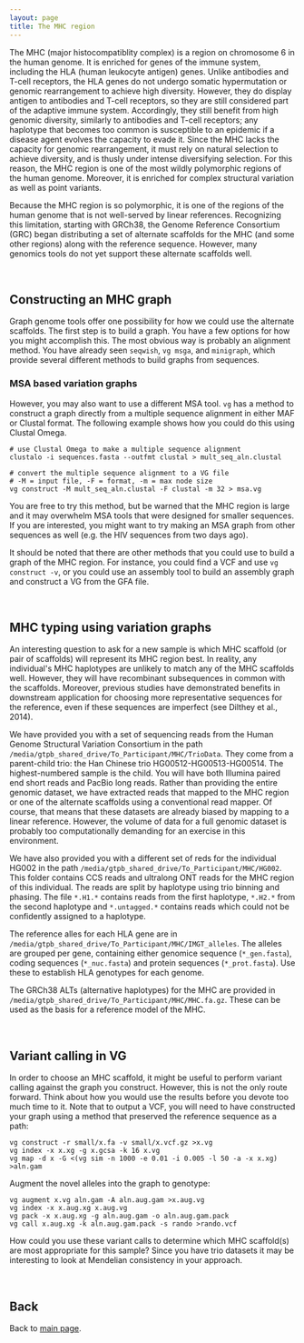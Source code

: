 ```yaml
---
layout: page
title: The MHC region
---
```


The MHC (major histocompatiblity complex) is a region on chromosome 6 in the human genome. It is enriched for  genes of the immune system, including the HLA (human leukocyte antigen) genes. Unlike antibodies and T-cell receptors, the HLA genes do not undergo somatic hypermutation or genomic rearrangement to achieve high diversity. However, they do display antigen to antibodies and T-cell receptors, so they are still considered part of the adaptive immune system. Accordingly, they still benefit from high genomic diversity, similarly to antibodies and T-cell receptors; any haplotype that becomes too common is susceptible to an epidemic if a disease agent evolves the capacity to evade it. Since the MHC lacks the capacity for genomic rearrangement, it must rely on natural selection to achieve diversity, and is thusly under intense diversifying selection. For this reason, the MHC region is one of the most wildly polymorphic regions of the human genome. Moreover, it is enriched for complex structural variation as well as point variants.

Because the MHC region is so polymorphic, it is one of the regions of the human genome that is not well-served by linear references. Recognizing this limitation, starting with GRCh38, the Genome Reference Consortium (GRC) began distributing a set of alternate scaffolds for the MHC (and some other regions) along with the reference sequence. However, many genomics tools do not yet support these alternate scaffolds well. 

<br/>

## Constructing an MHC graph

Graph genome tools offer one possibility for how we could use the alternate scaffolds. The first step is to build a graph. You have a few options for how you might accomplish this. The most obvious way is probably an alignment method. You have already seen `seqwish`, `vg msga`, and `minigraph`, which provide several different methods to build graphs from sequences. 

### MSA based variation graphs

However, you may also want to use a different MSA tool. `vg` has a method to construct a graph directly from a multiple sequence alignment in either MAF or Clustal format. The following example shows how you could do this using Clustal Omega.

    # use Clustal Omega to make a multiple sequence alignment
    clustalo -i sequences.fasta --outfmt clustal > mult_seq_aln.clustal
    
    # convert the multiple sequence alignment to a VG file
    # -M = input file, -F = format, -m = max node size
    vg construct -M mult_seq_aln.clustal -F clustal -m 32 > msa.vg

You are free to try this method, but be warned that the MHC region is large and it may overwhelm MSA tools that were designed for smaller sequences. If you are interested, you might want to try making an MSA graph from other sequences as well (e.g. the HIV sequences from two days ago).

It should be noted that there are other methods that you could use to build a graph of the MHC region. For instance, you could find a VCF and use `vg construct -v`, or you could use an assembly tool to build an assembly graph and construct a VG from the GFA file.

<br/>

## MHC typing using variation graphs

An interesting question to ask for a new sample is which MHC scaffold (or pair of scaffolds) will represent its MHC region best. In reality, any individual's MHC haplotypes are unlikely to match any of the MHC scaffolds well. However, they will have recombinant subsequences in common with the scaffolds. Moreover, previous studies have demonstrated benefits in downstream application for choosing more representative sequences for the reference, even if these sequences are imperfect (see Dilthey et al., 2014). 

We have provided you with a set of sequencing reads from the Human Genome Structural Variation Consortium in the path `/media/gtpb_shared_drive/To_Participant/MHC/TrioData`. They come from a parent-child trio: the Han Chinese trio HG00512-HG00513-HG00514. The highest-numbered sample is the child. You will have both Illumina paired end short reads and PacBio long reads. Rather than providing the entire genomic dataset, we have extracted reads that mapped to the MHC region or one of the alternate scaffolds using a conventional read mapper. Of course, that means that these datasets are already biased by mapping to a linear reference. However, the volume of data for a full genomic dataset is probably too computationally demanding for an exercise in this environment.

We have also provided you with a different set of reds for the individual HG002 in the path `/media/gtpb_shared_drive/To_Participant/MHC/HG002`. This folder contains CCS reads and ultralong ONT reads for the MHC region of this individual. The reads are split by haplotype using trio binning and phasing. The file `*.H1.*` contains reads from the first haplotype, `*.H2.*` from the second haplotype and `*.untagged.*` contains reads which could not be confidently assigned to a haplotype.

The reference alles for each HLA gene are in `/media/gtpb_shared_drive/To_Participant/MHC/IMGT_alleles`. The alleles are grouped per gene, containing either genomice sequence (`*_gen.fasta`), coding sequences (`*_nuc.fasta`) and protein sequences (`*_prot.fasta`).
Use these to establish HLA genotypes for each genome.

The GRCh38 ALTs (alternative haplotypes) for the MHC are provided in `/media/gtpb_shared_drive/To_Participant/MHC/MHC.fa.gz`.
These can be used as the basis for a reference model of the MHC.

<br/>

## Variant calling in VG

In order to choose an MHC scaffold, it might be useful to perform variant calling against the graph you construct. However, this is not the only route forward. Think about how you would use the results before you devote too much time to it. Note that to output a VCF, you will need to have constructed your graph using a method that preserved the reference sequence as a path:

    vg construct -r small/x.fa -v small/x.vcf.gz >x.vg
	vg index -x x.xg -g x.gcsa -k 16 x.vg
	vg map -d x -G <(vg sim -n 1000 -e 0.01 -i 0.005 -l 50 -a -x x.xg) >aln.gam

Augment the novel alleles into the graph to genotype:

	vg augment x.vg aln.gam -A aln.aug.gam >x.aug.vg
	vg index -x x.aug.xg x.aug.vg
	vg pack -x x.aug.xg -g aln.aug.gam -o aln.aug.gam.pack
	vg call x.aug.xg -k aln.aug.gam.pack -s rando >rando.vcf

How could you use these variant calls to determine which MHC scaffold(s) are most appropriate for this sample? Since you have trio datasets it may be interesting to look at Mendelian consistency in your approach.

<br/>

## Back

Back to [main page](../index.md).
